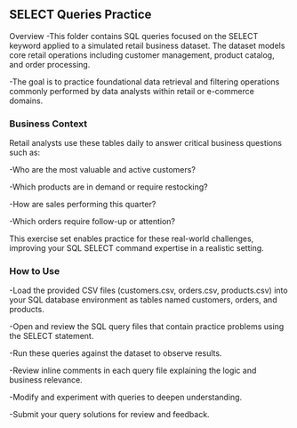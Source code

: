 ## SELECT Queries Practice
Overview
-This folder contains SQL queries focused on the SELECT keyword applied to a simulated retail business dataset. The dataset models core retail operations including customer management, product catalog, and order processing.

-The goal is to practice foundational data retrieval and filtering operations commonly performed by data analysts within retail or e-commerce domains.


### Business Context

Retail analysts use these tables daily to answer critical business questions such as:

-Who are the most valuable and active customers?

-Which products are in demand or require restocking?

-How are sales performing this quarter?

-Which orders require follow-up or attention?


This exercise set enables practice for these real-world challenges, improving your SQL SELECT command expertise in a realistic setting.

### How to Use
-Load the provided CSV files (customers.csv, orders.csv, products.csv) into your SQL database environment as tables named customers, orders, and products.

-Open and review the SQL query files that contain practice problems using the SELECT statement.

-Run these queries against the dataset to observe results.

-Review inline comments in each query file explaining the logic and business relevance.

-Modify and experiment with queries to deepen understanding.

-Submit your query solutions for review and feedback.

